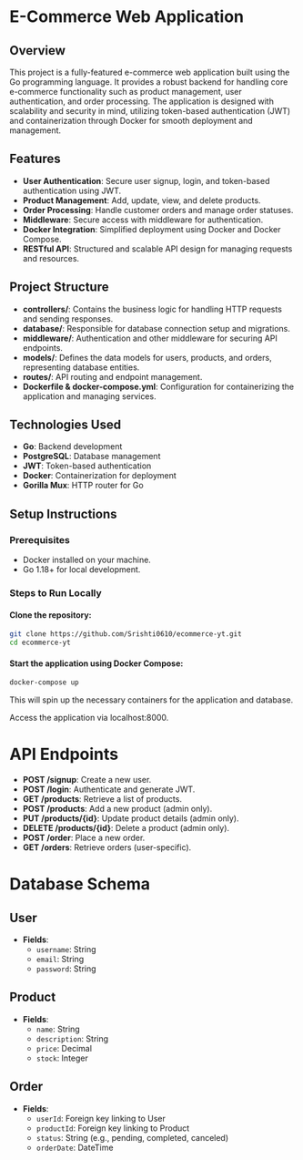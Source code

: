 # E-Commerce Web Application

## Overview
This project is a fully-featured e-commerce web application built using the Go programming language. It provides a robust backend for handling core e-commerce functionality such as product management, user authentication, and order processing. The application is designed with scalability and security in mind, utilizing token-based authentication (JWT) and containerization through Docker for smooth deployment and management.

## Features
- **User Authentication**: Secure user signup, login, and token-based authentication using JWT.
- **Product Management**: Add, update, view, and delete products.
- **Order Processing**: Handle customer orders and manage order statuses.
- **Middleware**: Secure access with middleware for authentication.
- **Docker Integration**: Simplified deployment using Docker and Docker Compose.
- **RESTful API**: Structured and scalable API design for managing requests and resources.

## Project Structure
- **controllers/**: Contains the business logic for handling HTTP requests and sending responses.
- **database/**: Responsible for database connection setup and migrations.
- **middleware/**: Authentication and other middleware for securing API endpoints.
- **models/**: Defines the data models for users, products, and orders, representing database entities.
- **routes/**: API routing and endpoint management.
- **Dockerfile & docker-compose.yml**: Configuration for containerizing the application and managing services.

## Technologies Used
- **Go**: Backend development
- **PostgreSQL**: Database management
- **JWT**: Token-based authentication
- **Docker**: Containerization for deployment
- **Gorilla Mux**: HTTP router for Go

## Setup Instructions

### Prerequisites
- Docker installed on your machine.
- Go 1.18+ for local development.

### Steps to Run Locally

#### Clone the repository:
```bash
git clone https://github.com/Srishti0610/ecommerce-yt.git
cd ecommerce-yt
```
#### Start the application using Docker Compose:
```bash
docker-compose up
```
This will spin up the necessary containers for the application and database.

Access the application via localhost:8000.

# API Endpoints

- **POST /signup**: Create a new user.
- **POST /login**: Authenticate and generate JWT.
- **GET /products**: Retrieve a list of products.
- **POST /products**: Add a new product (admin only).
- **PUT /products/{id}**: Update product details (admin only).
- **DELETE /products/{id}**: Delete a product (admin only).
- **POST /order**: Place a new order.
- **GET /orders**: Retrieve orders (user-specific).

# Database Schema

## User
- **Fields**: 
  - `username`: String
  - `email`: String
  - `password`: String

## Product
- **Fields**: 
  - `name`: String
  - `description`: String
  - `price`: Decimal
  - `stock`: Integer

## Order
- **Fields**: 
  - `userId`: Foreign key linking to User
  - `productId`: Foreign key linking to Product
  - `status`: String (e.g., pending, completed, canceled)
  - `orderDate`: DateTime
